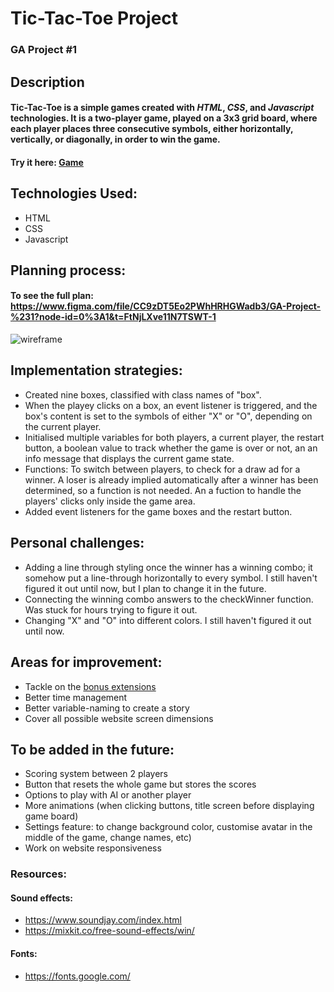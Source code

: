 # Tic-Tac-Toe Project
### GA Project #1

## Description
#### Tic-Tac-Toe is a simple games created with ***HTML***, ***CSS***, and ***Javascript*** technologies. It is a two-player game, played on a 3x3 grid board, where each player places three consecutive symbols, either horizontally, vertically, or diagonally, in order to win the game. 

#### Try it here: [Game](https://feiyifei07.github.io/tic-tac-toe2/)

## Technologies Used:
* HTML
* CSS
* Javascript

## Planning process:

#### To see the full plan: https://www.figma.com/file/CC9zDT5Eo2PWhHRHGWadb3/GA-Project-%231?node-id=0%3A1&t=FtNjLXve11N7TSWT-1

![wireframe](https://user-images.githubusercontent.com/118425964/221032768-443ffbc9-fb98-44fd-bdc0-1a6d8832daaa.png)

## Implementation strategies:
* Created nine boxes, classified with class names of "box".
* When the playey clicks on a box, an event listener is triggered, and the box's content is set to the symbols of either "X" or "O", depending on the current player.
* Initialised multiple variables for both players, a current player, the restart button, a boolean value to track whether the game is over or not, an an info message that displays the current game state. 
* Functions: To switch between players, to check for a draw ad for a winner. A loser is already implied automatically after a winner has been determined, so a function is not needed. An a fuction to handle the players' clicks only inside the game area.
* Added event listeners for the game boxes and the restart button. 

## Personal challenges:
* Adding a line through styling once the winner has a winning combo; it somehow put a line-through horizontally to every symbol. I still haven't figured it out until now, but I plan to change it in the future.
* Connecting the winning combo answers to the checkWinner function. Was stuck for hours trying to figure it out. 
* Changing "X" and "O" into different colors. I still haven't figured it out until now. 

## Areas for improvement:
* Tackle on the [bonus extensions](https://gist.github.com/epoch/4c95d30f97457b51e68c8a48727c6922#bonus-extensions)
* Better time management
* Better variable-naming to create a story
* Cover all possible website screen dimensions

## To be added in the future:
* Scoring system between 2 players
* Button that resets the whole game but stores the scores
* Options to play with AI or another player
* More animations (when clicking buttons, title screen before displaying game board)
* Settings feature: to change background color, customise avatar in the middle of the game, change names, etc)
* Work on website responsiveness

### Resources:
#### Sound effects:
* https://www.soundjay.com/index.html
* https://mixkit.co/free-sound-effects/win/
#### Fonts:
* https://fonts.google.com/
